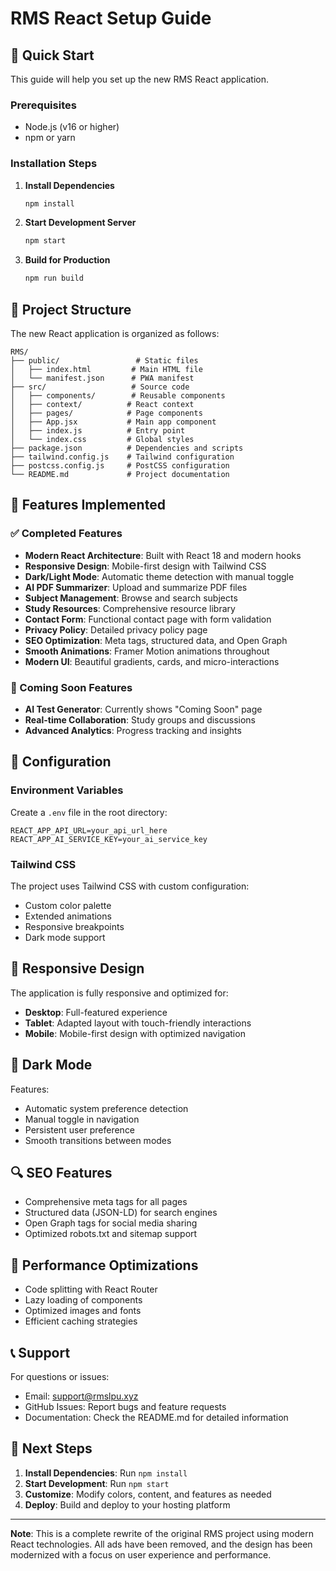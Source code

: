 # RMS React Setup Guide

## 🚀 Quick Start

This guide will help you set up the new RMS React application.

### Prerequisites
- Node.js (v16 or higher)
- npm or yarn

### Installation Steps

1. **Install Dependencies**
   ```bash
   npm install
   ```

2. **Start Development Server**
   ```bash
   npm start
   ```

3. **Build for Production**
   ```bash
   npm run build
   ```

## 📁 Project Structure

The new React application is organized as follows:

```
RMS/
├── public/                 # Static files
│   ├── index.html         # Main HTML file
│   └── manifest.json      # PWA manifest
├── src/                   # Source code
│   ├── components/        # Reusable components
│   ├── context/          # React context
│   ├── pages/            # Page components
│   ├── App.jsx           # Main app component
│   ├── index.js          # Entry point
│   └── index.css         # Global styles
├── package.json          # Dependencies and scripts
├── tailwind.config.js    # Tailwind configuration
├── postcss.config.js     # PostCSS configuration
└── README.md             # Project documentation
```

## 🎨 Features Implemented

### ✅ Completed Features
- **Modern React Architecture**: Built with React 18 and modern hooks
- **Responsive Design**: Mobile-first design with Tailwind CSS
- **Dark/Light Mode**: Automatic theme detection with manual toggle
- **AI PDF Summarizer**: Upload and summarize PDF files
- **Subject Management**: Browse and search subjects
- **Study Resources**: Comprehensive resource library
- **Contact Form**: Functional contact page with form validation
- **Privacy Policy**: Detailed privacy policy page
- **SEO Optimization**: Meta tags, structured data, and Open Graph
- **Smooth Animations**: Framer Motion animations throughout
- **Modern UI**: Beautiful gradients, cards, and micro-interactions

### 🚧 Coming Soon Features
- **AI Test Generator**: Currently shows "Coming Soon" page
- **Real-time Collaboration**: Study groups and discussions
- **Advanced Analytics**: Progress tracking and insights

## 🔧 Configuration

### Environment Variables
Create a `.env` file in the root directory:
```env
REACT_APP_API_URL=your_api_url_here
REACT_APP_AI_SERVICE_KEY=your_ai_service_key
```

### Tailwind CSS
The project uses Tailwind CSS with custom configuration:
- Custom color palette
- Extended animations
- Responsive breakpoints
- Dark mode support

## 📱 Responsive Design

The application is fully responsive and optimized for:
- **Desktop**: Full-featured experience
- **Tablet**: Adapted layout with touch-friendly interactions
- **Mobile**: Mobile-first design with optimized navigation

## 🌙 Dark Mode

Features:
- Automatic system preference detection
- Manual toggle in navigation
- Persistent user preference
- Smooth transitions between modes

## 🔍 SEO Features

- Comprehensive meta tags for all pages
- Structured data (JSON-LD) for search engines
- Open Graph tags for social media sharing
- Optimized robots.txt and sitemap support

## 🚀 Performance Optimizations

- Code splitting with React Router
- Lazy loading of components
- Optimized images and fonts
- Efficient caching strategies

## 📞 Support

For questions or issues:
- Email: support@rmslpu.xyz
- GitHub Issues: Report bugs and feature requests
- Documentation: Check the README.md for detailed information

## 🔮 Next Steps

1. **Install Dependencies**: Run `npm install`
2. **Start Development**: Run `npm start`
3. **Customize**: Modify colors, content, and features as needed
4. **Deploy**: Build and deploy to your hosting platform

---

**Note**: This is a complete rewrite of the original RMS project using modern React technologies. All ads have been removed, and the design has been modernized with a focus on user experience and performance. 